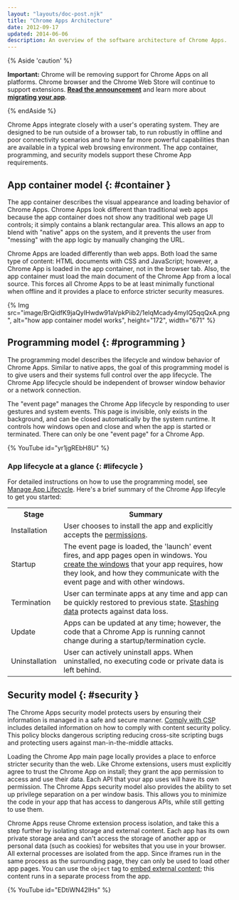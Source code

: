 ```yaml
---
layout: "layouts/doc-post.njk"
title: "Chrome Apps Architecture"
date: 2012-09-17
updated: 2014-06-06
description: An overview of the software architecture of Chrome Apps.
---
```


{% Aside 'caution' %}

**Important:** Chrome will be removing support for Chrome Apps on all platforms. Chrome browser and
the Chrome Web Store will continue to support extensions. [**Read the announcement**][1] and learn
more about [**migrating your app**][2].

{% endAside %}

Chrome Apps integrate closely with a user's operating system. They are designed to be run outside of
a browser tab, to run robustly in offline and poor connectivity scenarios and to have far more
powerful capabilities than are available in a typical web browsing environment. The app container,
programming, and security models support these Chrome App requirements.

## App container model {: #container }

The app container describes the visual appearance and loading behavior of Chrome Apps. Chrome Apps
look different than traditional web apps because the app container does not show any traditional web
page UI controls; it simply contains a blank rectangular area. This allows an app to blend with
"native" apps on the system, and it prevents the user from "messing" with the app logic by manually
changing the URL.

Chrome Apps are loaded differently than web apps. Both load the same type of content: HTML documents
with CSS and JavaScript; however, a Chrome App is loaded in the app container, not in the browser
tab. Also, the app container must load the main document of the Chrome App from a local source. This
forces all Chrome Apps to be at least minimally functional when offline and it provides a place to
enforce stricter security measures.

{% Img src="image/BrQidfK9jaQyIHwdw91aVpkPiib2/1elqMcady4myIQ5qqQxA.png",
       alt="how app container model works", height="172", width="671" %}

## Programming model {: #programming }

The programming model describes the lifecycle and window behavior of Chrome Apps. Similar to native
apps, the goal of this programming model is to give users and their systems full control over the
app lifecycle. The Chrome App lifecycle should be independent of browser window behavior or a
network connection.

The "event page" manages the Chrome App lifecycle by responding to user gestures and system events.
This page is invisible, only exists in the background, and can be closed automatically by the system
runtime. It controls how windows open and close and when the app is started or terminated. There can
only be one "event page" for a Chrome App.

{% YouTube id="yr1jgREbH8U" %}

### App lifecycle at a glance {: #lifecycle }

For detailed instructions on how to use the programming model, see [Manage App Lifecycle][3]. Here's
a brief summary of the Chrome App lifecyle to get you started:

<table class="simple"><tbody><tr><th scope="col">Stage</th><th scope="col">Summary</th></tr><tr><td>Installation</td><td>User chooses to install the app and explicitly accepts the <a href="declare_permissions">permissions</a>.</td></tr><tr><td>Startup</td><td>The event page is loaded, the 'launch' event fires, and app pages open in windows. You <a href="app_lifecycle#eventpage">create the windows</a> that your app requires, how they look, and how they communicate with the event page and with other windows.</td></tr><tr><td>Termination</td><td>User can terminate apps at any time and app can be quickly restored to previous state. <a href="app_lifecycle#local_settings">Stashing data</a> protects against data loss.</td></tr><tr><td>Update</td><td>Apps can be updated at any time; however, the code that a Chrome App is running cannot change during a startup/termination cycle.</td></tr><tr><td>Uninstallation</td><td>User can actively uninstall apps. When uninstalled, no executing code or private data is left behind.</td></tr></tbody></table>

## Security model {: #security }

The Chrome Apps security model protects users by ensuring their information is managed in a safe and
secure manner. [Comply with CSP][7] includes detailed information on how to comply with content
security policy. This policy blocks dangerous scripting reducing cross-site scripting bugs and
protecting users against man-in-the-middle attacks.

Loading the Chrome App main page locally provides a place to enforce stricter security than the web.
Like Chrome extensions, users must explicitly agree to trust the Chrome App on install; they grant
the app permission to access and use their data. Each API that your app uses will have its own
permission. The Chrome Apps security model also provides the ability to set up privilege separation
on a per window basis. This allows you to minimize the code in your app that has access to dangerous
APIs, while still getting to use them.

Chrome Apps reuse Chrome extension process isolation, and take this a step further by isolating
storage and external content. Each app has its own private storage area and can't access the storage
of another app or personal data (such as cookies) for websites that you use in your browser. All
external processes are isolated from the app. Since iframes run in the same process as the
surrounding page, they can only be used to load other app pages. You can use the `object` tag to
[embed external content][8]; this content runs in a separate process from the app.

{% YouTube id="EDtiWN42lHs" %}

[1]: https://blog.chromium.org/2020/08/changes-to-chrome-app-support-timeline.html
[2]: /apps/migration
[3]: app_lifecycle
[4]: declare_permissions
[5]: app_lifecycle#eventpage
[6]: app_lifecycle#local_settings
[7]: contentSecurityPolicy
[8]: app_external
